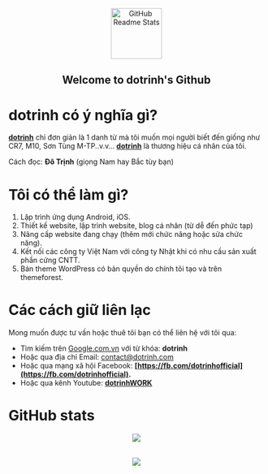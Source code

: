 <p align="center">
 <img width="100px" src="https://dotrinh.com/wp-content/uploads/2020/04/dotrinh-new-370x370.png" align="center" alt="GitHub Readme Stats" />
 <h2 align="center">Welcome to dotrinh's Github</h2>
</p>

# **dotrinh có ý nghĩa gì?**

[**dotrinh**](https://dotrinh.com/)  chỉ đơn giản là 1 danh từ mà tôi muốn mọi người biết đến giống như CR7, M10, Sơn Tùng M-TP..v.v…  [**dotrinh**](https://dotrinh.com/)  là thương hiệu cá nhân của tôi.

Cách đọc:  **Đô Trịnh**  (giọng Nam hay Bắc tùy bạn)

# **Tôi có thể làm gì?**

1.  Lập trình ứng dụng Android, iOS.
2.  Thiết kế website, lập trình website, blog cá nhân (từ dễ đến phức tạp)
3.  Nâng cấp website đang chạy (thêm mới chức năng hoặc sửa chức năng).
4.  Kết nối các công ty Việt Nam với công ty Nhật khi có nhu cầu sản xuất phần cứng CNTT.
5.  Bán theme WordPress có bản quyền do chính tôi tạo và trên themeforest.

# Các cách giữ liên lạc

Mong muốn được tư vấn hoặc thuê tôi bạn có thể liên hệ với tôi qua:

-   Tìm kiếm trên [Google.com.vn](https://www.google.com.vn/) với từ khóa:  **dotrinh**
-   Hoặc qua địa chỉ Email: [contact@dotrinh.com](mailto:contact@dotrinh.com)
-   Hoặc qua mạng xã hội Facebook: **[https://fb.com/dotrinhofficial](https://fb.com/dotrinhofficial).**
-   Hoặc qua kênh Youtube: **[dotrinhWORK](https://www.youtube.com/channel/UC7ozfyegIzC6rSLOELHWr7g?sub_confirmation=1)**

# GitHub stats

<p align="center">
<img align="center" src="https://github-readme-stats.vercel.app/api?username=dotrinhdev&show_icons=true&hide=contribs,prs&cache_seconds=86400&theme=highcontrast" /></p>

 <p align="center">
    <br />
    <a href="https://dotrinh.com">
      <img src="https://img.shields.io/badge/Supported%20by-dotrinh%20%E2%86%92-gray.svg?colorA=655BE1&colorB=4F44D6&style=for-the-badge"/>
    </a>
  </p>
